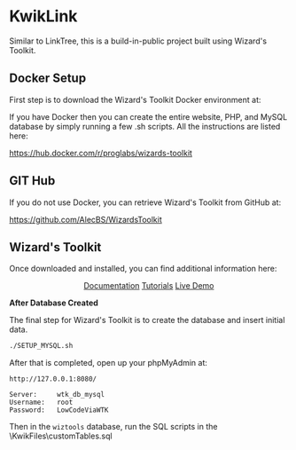 # KwikLink
Similar to LinkTree, this is a build-in-public project built using Wizard's Toolkit.

## Docker Setup

First step is to download the Wizard's Toolkit Docker environment at:

If you have Docker then you can create the entire website, PHP, and MySQL database
by simply running a few .sh scripts.  All the instructions are listed here:

https://hub.docker.com/r/proglabs/wizards-toolkit

## GIT Hub

If you do not use Docker, you can retrieve Wizard's Toolkit from GitHub at:

https://github.com/AlecBS/WizardsToolkit

## Wizard's Toolkit

Once downloaded and installed, you can find additional information here:

<p align="center">
  <a href="https://wizardstoolkit.com/docs/">Documentation</a>
  <a href="https://wizardstoolkit.com/tutorials.htm">Tutorials</a>
  <a href="https://wizardstoolkit.com/wtk.php">Live Demo</a>
</p>

**After Database Created**

The final step for Wizard's Toolkit is to create the database and insert initial data.

```bash
./SETUP_MYSQL.sh
```

After that is completed, open up your phpMyAdmin at:

```
http://127.0.0.1:8080/

Server:     wtk_db_mysql
Username:   root
Password:   LowCodeViaWTK
```

Then in the `wiztools` database, run the SQL scripts in the \KwikFiles\customTables.sql
